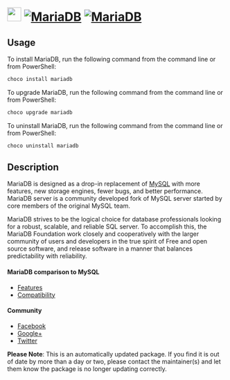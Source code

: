 ﻿# <img src="https://cdn.jsdelivr.net/gh/mkevenaar/chocolatey-packages@320be0f0eca14083b7ba734b13a417b407225a8b/icons/mariadb.png" width="32" height="32"/> [![MariaDB](https://img.shields.io/chocolatey/v/mariadb.svg?label=MariaDB)](https://chocolatey.org/packages/mariadb) [![MariaDB](https://img.shields.io/chocolatey/dt/mariadb.svg)](https://chocolatey.org/packages/mariadb)

## Usage
To install MariaDB, run the following command from the command line or from PowerShell:
```powershell
choco install mariadb
```

To upgrade MariaDB, run the following command from the command line or from PowerShell:
```powershell
choco upgrade mariadb
```

To uninstall MariaDB, run the following command from the command line or from PowerShell:
```powershell
choco uninstall mariadb
```

## Description
MariaDB is designed as a drop-in replacement of [MySQL](https://chocolatey.org/packages/mysql) with more features, new storage engines, fewer bugs, and better performance. MariaDB server is a community developed fork of MySQL server started by core members of the original MySQL team.

MariaDB strives to be the logical choice for database professionals looking for a robust, scalable, and reliable SQL server. To accomplish this, the MariaDB Foundation work closely and cooperatively with the larger community of users and developers in the true spirit of Free and open source software, and release software in a manner that balances predictability with reliability.

#### MariaDB comparison to MySQL
* [Features](https://mariadb.com/kb/en/mariadb/mariadb-vs-mysql-features/)
* [Compatibility](https://mariadb.com/kb/en/mariadb/mariadb-vs-mysql-compatibility/)

#### Community
* [Facebook](https://www.facebook.com/MariaDB.dbms)
* [Google+](https://plus.google.com/+mariadb)
* [Twitter](https://twitter.com/mariadb)

**Please Note**: This is an automatically updated package. If you find it is
out of date by more than a day or two, please contact the maintainer(s) and
let them know the package is no longer updating correctly.

